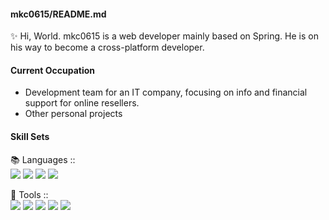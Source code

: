 #### mkc0615/README.md

✨ Hi, World.
mkc0615 is a web developer mainly based on Spring.
He is on his way to become a cross-platform developer.

#### Current Occupation
- Development team for an IT company, focusing on info and financial support for online resellers.
- Other personal projects

#### Skill Sets
📚 Languages :: <br>
<img src="https://img.shields.io/badge/-Java-orange?style=for-the-badge&logo="/> <img src="https://img.shields.io/badge/-Javascript-yellow?style=for-the-badge"/> <img src="https://img.shields.io/badge/-Python-brightgreen?style=for-the-badge"/>  <img src="https://img.shields.io/badge/-SQL-blue?style=for-the-badge"/>

🔨 Tools :: <br>
<img src="https://img.shields.io/badge/-Spring-brightgreen?style=for-the-badge"/> <img src="https://img.shields.io/badge/-MySql-blue?style=for-the-badge"/> <img src="https://img.shields.io/badge/-Django-yellowgreen?style=for-the-badge"/>  <img src="https://img.shields.io/badge/-Git-red?style=for-the-badge" />  <img src="https://img.shields.io/badge/-Selenium-green?style=for-the-badge" />
